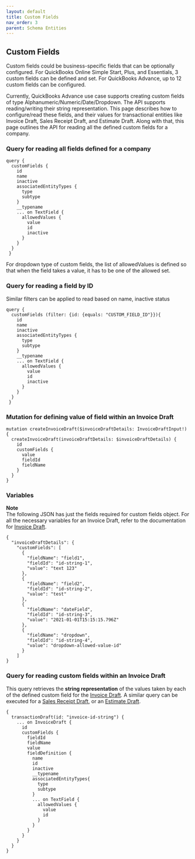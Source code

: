 ```yaml
---
layout: default
title: Custom Fields
nav_order: 3
parent: Schema Entities
---
```



## Custom Fields 

Custom fields could be business-specific fields that can be optionally configured. 
For QuickBooks Online Simple Start, Plus, and Essentials, 3 custom fields can be defined and set.
For QuickBooks Advance, up to 12 custom fields can be configured.

Currently, QuickBooks Advance use case supports creating custom fields of type Alphanumeric/Numeric/Date/Dropdown.
The API supports reading/writing their string representation.
This page describes how to configure/read these fields, and their values for transactional entities like Invoice Draft, Sales Receipt Draft, and Estimate Draft.
Along with that, this page outlines the API for reading all the defined custom fields for a company.

### Query for reading all fields defined for a company

```
query {
  customFields {
    id
    name
    inactive
    associatedEntityTypes {
      type 
      subtype
    }
    __typename
    ... on TextField {
      allowedValues {
        value
        id
        inactive
      }
    }
  }
 }
```
For dropdown type of custom fields, the list of allowedValues is defined so that when the field takes a value, it has to be one of the allowed set.

### Query for reading a field by ID

Similar filters can be applied to read based on name, inactive status

```
query {
  customFields (filter: {id: {equals: "CUSTOM_FIELD_ID"}}){
    id
    name
    inactive
    associatedEntityTypes {
      type 
      subtype
    }
    __typename
    ... on TextField {
      allowedValues {
        value
        id
        inactive
      }
    }
  }
 }
```

### Mutation for defining value of field within an Invoice Draft

```
mutation createInvoiceDraft($invoiceDraftDetails: InvoiceDraftInput!) {
  createInvoiceDraft(invoiceDraftDetails: $invoiceDraftDetails) {
    id
    customFields { 
      value
      fieldId
      fieldName
    }
  }
}
```

### Variables
**Note**  
The following JSON has just the fields required for custom fields object.
For all the necessary variables for an Invoice Draft, refer to the documentation for [Invoice Draft](../invoice-draft).

```
{
  "invoiceDraftDetails": {
    "customFields": [
      {
        "fieldName": "field1",
        "fieldId": "id-string-1",
        "value": "text 123"
      },
      {
        "fieldName": "field2",
        "fieldId": "id-string-2",
        "value": "test"
      },
      {
        "fieldName": "dateField",
        "fieldId": "id-string-3",
        "value": "2021-01-01T15:15:15.796Z"
      },
      {
        "fieldName": "dropdown",
        "fieldId": "id-string-4",
        "value": "dropdown-allowed-value-id"
      }
    ]
}
```

### Query for reading custom fields within an Invoice Draft 

This query retrieves the **string representation** of the values taken by each of the defined custom field for the [Invoice Draft](../invoice-draft).
A similar query can be executed for a [Sales Receipt Draft](../salesReceipt-draft), or an [Estimate Draft](../estimate-draft).
```
{
  transactionDraft(id: "invoice-id-string") {
    ... on InvoiceDraft {
      id
      customFields {
        fieldId
        fieldName
        value
        fieldDefinition {
          name
          id
          inactive
          __typename
          associatedEntityTypes{
            type
            subtype
          }
          ... on TextField {
            allowedValues {
              value
              id
            }
          }
        }
      }
    }
  }
}
```

